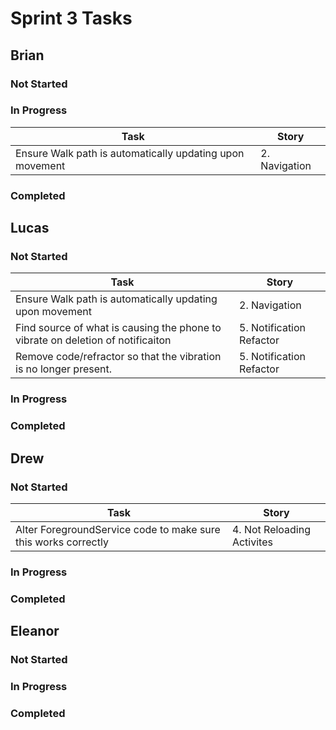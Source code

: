 # Sprint 3 Tasks

## Brian
### Not Started
### In Progress
| Task | Story |
| ---- | --- |
| Ensure Walk path is automatically updating upon movement | 2. Navigation |
### Completed

## Lucas
### Not Started
| Task | Story |
| ---- | --- |
| Ensure Walk path is automatically updating upon movement | 2. Navigation |
| Find source of what is causing the phone to vibrate on deletion of notificaiton | 5. Notification Refactor |
| Remove code/refractor so that the vibration is no longer present. | 5. Notification Refactor |
### In Progress
### Completed

## Drew
### Not Started
| Task | Story |
| ---- | --- |
| Alter ForegroundService code to make sure this works correctly | 4. Not Reloading Activites |
### In Progress
### Completed

## Eleanor
### Not Started
### In Progress
### Completed
